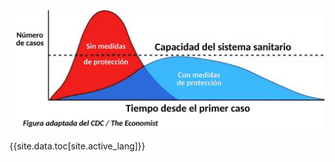 ![Diagrama que demustra que las medidas preventivas ayudan a aplanar la curva en el número de casos, evitando sobecargar los sistemas de salud](images/es/Aplanar-La-Curva.png)

{{site.data.toc[site.active_lang]}}
